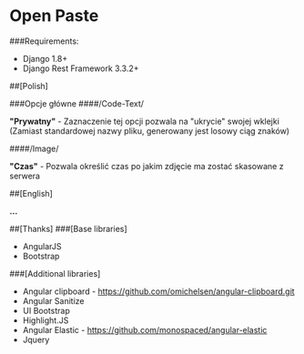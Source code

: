 # Open Paste

###Requirements:
* Django 1.8+
* Django Rest Framework 3.3.2+


##[Polish]

###Opcje główne
####/Code-Text/

**"Prywatny"** - Zaznaczenie tej opcji pozwala na "ukrycie" swojej wklejki (Zamiast standardowej nazwy pliku, generowany jest losowy ciąg znaków)

####/Image/

**"Czas"** - Pozwala określić czas po jakim zdjęcie ma zostać skasowane z serwera

##[English]

**...**

##[Thanks]
###[Base libraries]
* AngularJS
* Bootstrap

###[Additional libraries]
* Angular clipboard - https://github.com/omichelsen/angular-clipboard.git
* Angular Sanitize
* UI Bootstrap
* Highlight.JS
* Angular Elastic - https://github.com/monospaced/angular-elastic
* Jquery
